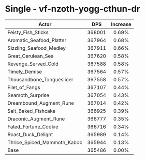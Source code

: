 # Single - vf-nzoth-yogg-cthun-dr
| Actor | DPS | Increase |
|---|:---:|:---:|
|Feisty_Fish_Sticks|368001|0.69%|
|Aromatic_Seafood_Platter|367964|0.68%|
|Sizzling_Seafood_Medley|367911|0.66%|
|Great_Cerulean_Sea|367620|0.58%|
|Revenge_Served_Cold|367588|0.58%|
|Timely_Demise|367564|0.57%|
|Thousandbone_Tongueslicer|367558|0.57%|
|Filet_of_Fangs|367107|0.44%|
|Seamoth_Surprise|367054|0.43%|
|Dreambound_Augment_Rune|367014|0.42%|
|Salt_Baked_Fishcake|366925|0.39%|
|Draconic_Augment_Rune|366777|0.35%|
|Fated_Fortune_Cookie|366716|0.34%|
|Roast_Duck_Delight|365989|0.14%|
|Thrice_Spiced_Mammoth_Kabob|365944|0.13%|
|Base|365486|0.00%|
